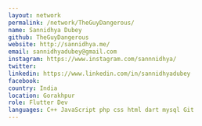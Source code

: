 ```yaml
---
layout: network
permalink: /network/TheGuyDangerous/
name: Sannidhya Dubey
github: TheGuyDangerous
website: http://sannidhya.me/
email: sannidhyadubey@gmail.com
instagram: https://www.instagram.com/sannnidhya/
twitter:
linkedin: https://www.linkedin.com/in/sannidhyadubey
facebook:
country: India
location: Gorakhpur
role: Flutter Dev
languages: C++ JavaScript php css html dart mysql Git
---
```

